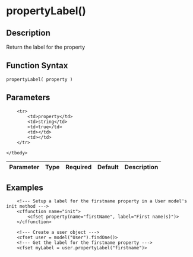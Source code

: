 # propertyLabel()

## Description
Return the label for the property

## Function Syntax
	propertyLabel( property )


## Parameters
<table>
	<thead>
		<tr>
			<th>Parameter</th>
			<th>Type</th>
			<th>Required</th>
			<th>Default</th>
			<th>Description</th>
		</tr>
	</thead>
	<tbody>
		
		<tr>
			<td>property</td>
			<td>string</td>
			<td>true</td>
			<td></td>
			<td></td>
		</tr>
		
	</tbody>
</table>


## Examples
	
		<!--- Setup a label for the firstname property in a User model's init method --->
		<cffunction name="init">
			<cfset property(name="firstName", label="First name(s)")>
		</cffunction>
		
		<!--- Create a user object --->
		<cfset user = model("User").findOne()>
		<!--- Get the label for the firstname property --->
		<cfset myLabel = user.propertyLabel("firstname")>
